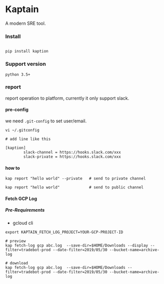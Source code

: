 # Kaptain

A modern SRE tool.


### Install

```

pip install kaption

```

### Support version

    python 3.5+



### report


report operation to platform, currently it only support slack.


#### pre-config

we need `.git-config` to set user/email. 

```
vi ~/.gitconfig

# add line like this

[kaption]
        slack-channel = https://hooks.slack.com/xxx
        slack-private = https://hooks.slack.com/xxx

```

#### how to

```
kap report "hello world" --private   # send to private channel 

kap report "hello world"             # send to public channel 

```


#### Fetch GCP Log


##### Pre-Requirements

- gcloud cli


```
export KAPTAIN_FETCH_LOG_PROJECT=YOUR-GCP-PROJECT-ID

# preview  
kap fetch-log gcp abc.log  --save-dir=$HOME/Downloads --display --filter=tradebot-prod --date-filter=2019/05/30 --bucket-name=archive-log

# download
kap fetch-log gcp abc.log  --save-dir=$HOME/Downloads --filter=tradebot-prod --date-filter=2019/05/30 --bucket-name=archive-log

```
